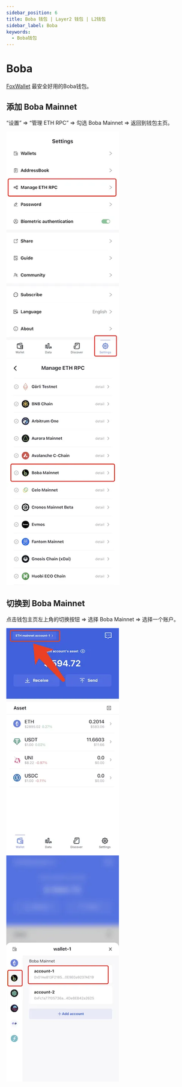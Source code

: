 ```yaml
---
sidebar_position: 6
title: Boba 钱包 | Layer2 钱包 | L2钱包
sidebar_label: Boba
keywords:
  - Boba钱包
---
```


# Boba

[FoxWallet](https://foxwallet.com) 最安全好用的Boba钱包。

## 添加 Boba Mainnet

“设置” => “管理 ETH RPC” => 勾选 Boba Mainnet => 返回到钱包主页。

![](../img/manage-eth-rpc.webp)![](../img/add-boba.webp)

## 切换到 Boba Mainnet

点击钱包主页左上角的切换按钮 => 选择 Boba Mainnet => 选择一个账户。

![](../img/switch-network.webp)![](../img/switch-boba.webp)